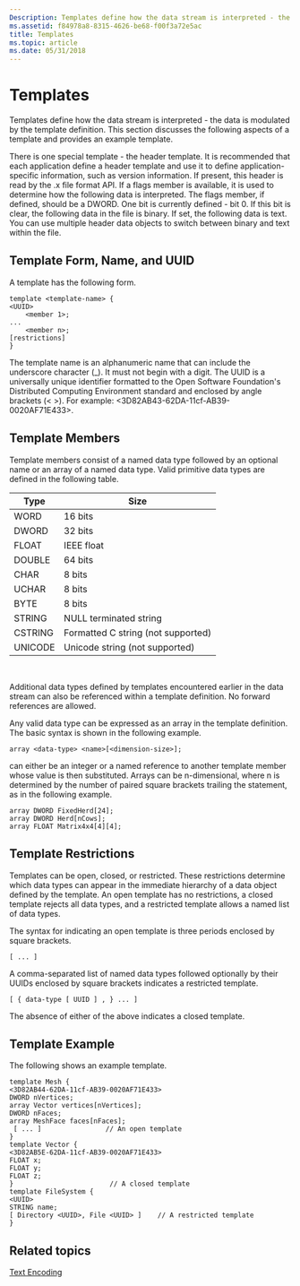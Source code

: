 ```yaml
---
Description: Templates define how the data stream is interpreted - the data is modulated by the template definition. This section discusses the following aspects of a template and provides an example template.
ms.assetid: f84978a8-8315-4626-be68-f00f3a72e5ac
title: Templates
ms.topic: article
ms.date: 05/31/2018
---
```


# Templates

Templates define how the data stream is interpreted - the data is modulated by the template definition. This section discusses the following aspects of a template and provides an example template.

There is one special template - the header template. It is recommended that each application define a header template and use it to define application-specific information, such as version information. If present, this header is read by the .x file format API. If a flags member is available, it is used to determine how the following data is interpreted. The flags member, if defined, should be a DWORD. One bit is currently defined - bit 0. If this bit is clear, the following data in the file is binary. If set, the following data is text. You can use multiple header data objects to switch between binary and text within the file.

## Template Form, Name, and UUID

A template has the following form.


```
template <template-name> {
<UUID>
    <member 1>;
...
    <member n>;
[restrictions]
}
```



The template name is an alphanumeric name that can include the underscore character (\_). It must not begin with a digit. The UUID is a universally unique identifier formatted to the Open Software Foundation's Distributed Computing Environment standard and enclosed by angle brackets (< >). For example: <3D82AB43-62DA-11cf-AB39-0020AF71E433>.

## Template Members

Template members consist of a named data type followed by an optional name or an array of a named data type. Valid primitive data types are defined in the following table.



| Type    | Size                               |
|---------|------------------------------------|
| WORD    | 16 bits                            |
| DWORD   | 32 bits                            |
| FLOAT   | IEEE float                         |
| DOUBLE  | 64 bits                            |
| CHAR    | 8 bits                             |
| UCHAR   | 8 bits                             |
| BYTE    | 8 bits                             |
| STRING  | NULL terminated string             |
| CSTRING | Formatted C string (not supported) |
| UNICODE | Unicode string (not supported)     |



 

Additional data types defined by templates encountered earlier in the data stream can also be referenced within a template definition. No forward references are allowed.

Any valid data type can be expressed as an array in the template definition. The basic syntax is shown in the following example.


```
array <data-type> <name>[<dimension-size>];
```



<dimension-size> can either be an integer or a named reference to another template member whose value is then substituted. Arrays can be n-dimensional, where n is determined by the number of paired square brackets trailing the statement, as in the following example.


```
array DWORD FixedHerd[24];
array DWORD Herd[nCows];
array FLOAT Matrix4x4[4][4];
```



## Template Restrictions

Templates can be open, closed, or restricted. These restrictions determine which data types can appear in the immediate hierarchy of a data object defined by the template. An open template has no restrictions, a closed template rejects all data types, and a restricted template allows a named list of data types.

The syntax for indicating an open template is three periods enclosed by square brackets.


```
[ ... ]
```



A comma-separated list of named data types followed optionally by their UUIDs enclosed by square brackets indicates a restricted template.


```
[ { data-type [ UUID ] , } ... ]
```



The absence of either of the above indicates a closed template.

## Template Example

The following shows an example template.


```
template Mesh {
<3D82AB44-62DA-11cf-AB39-0020AF71E433>
DWORD nVertices;
array Vector vertices[nVertices];
DWORD nFaces;
array MeshFace faces[nFaces];
 [ ... ]                // An open template
}
template Vector {
<3D82AB5E-62DA-11cf-AB39-0020AF71E433>
FLOAT x;
FLOAT y;
FLOAT z;
}                        // A closed template
template FileSystem {
<UUID>
STRING name;
[ Directory <UUID>, File <UUID> ]    // A restricted template
}
```



## Related topics

<dl> <dt>

[Text Encoding](text-encoding.md)
</dt> </dl>

 

 



